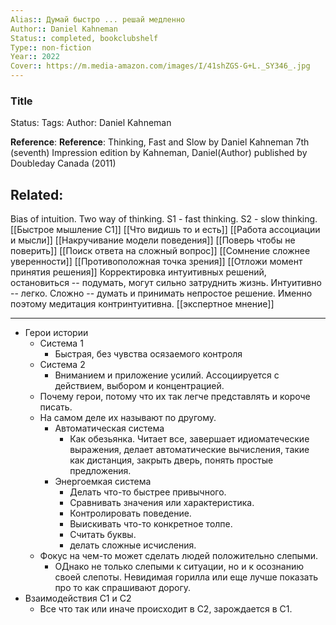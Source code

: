 ```yaml
---
Alias:: Думай быстро ... решай медленно
Author:: Daniel Kahneman
Status:: completed, bookclubshelf
Type:: non-fiction
Year:: 2022
Cover:: https://m.media-amazon.com/images/I/41shZGS-G+L._SY346_.jpg
---
```

### Title
Status: 
Tags: 
Author: Daniel Kahneman

**Reference**: **Reference**: Thinking, Fast and Slow by Daniel Kahneman 7th (seventh) Impression edition by Kahneman, Daniel(Author) published by Doubleday Canada (2011)

Related: 
- 

Bias of intuition. Two way of thinking. S1 - fast thinking. S2 - slow thinking.
[[Быстрое мышление С1]]
[[Что видишь то и есть]]
[[Работа ассоциации и мысли]]
[[Накручивание модели поведения]]
[[Поверь чтобы не поверить]]
[[Поиск ответа на сложный вопрос]]
[[Сомнение сложнее уверенности]]
[[Противоположная точка зрения]]
[[Отложи момент принятия решения]]
Корректировка интуитивных решений, остановиться -- подумать, могут сильно затруднить жизнь. Интуитивно -- легко. Сложно -- думать и принимать непростое решение. Именно поэтому медитация контринтуитивна.
[[экспертное мнение]]

---
- Герои истории
	- Система 1
		- Быстрая, без чувства осязаемого контроля
	- Система 2
		- Вниманием и приложение усилий. Ассоциируется с действием, выбором и концентрацией.
	- Почему герои, потому что их так легче представлять и короче писать.
	- На самом деле их называют по другому.
		- Автоматическая система
			- Как обезьянка. Читает все, завершает идиоматеческие выражения, делает автоматические вычисления, такие как дистанция, закрыть дверь, понять простые предложения.
		- Энергоемкая система
			- Делать что-то быстрее привычного.
			- Сравнивать значения или характеристика.
			- Контролировать поведение.
			- Выискивать что-то конкретное толпе.
			- Считать буквы.
			- делать сложные исчисления.
	- Фокус на чем-то может сделать людей положительно слепыми. 
		- ОДнако не только слепыми к ситуации, но и к осознанию своей слепоты. Невидимая горилла или еще лучше показать про то как спрашивают дорогу.
- Взаимодействия С1 и С2
	- Все что так или иначе происходит в С2, зарождается в С1.
